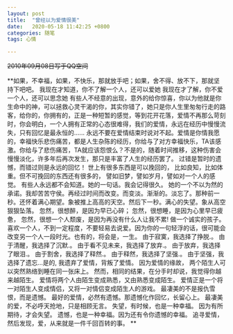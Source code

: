 ```yaml
---
layout: post
title:  "曾经以为爱情很美"
date:   2020-05-18 11:42:25 +0800
categories: 随笔
tags: 心情

---
```

~~2010年09月08日写于QQ空间~~




**如果，不幸福，如果，不快乐，那就放手吧；如果，舍不得、放不下，那就坚持下吧吧。 
我现在才知道，你不了解一个人，还可以爱她 
我现在才了解，你不爱一个人，还可以思念她
有些人不经意的出现，意外的给你惊喜，你以为他就是你生命中的神，可以拯救心灵干渴的你，其实你错了，她只是你人生里匆匆行走的路客，给你的，你拥有的，正是一种短暂的感觉，等到花开花落，爱情不再那么苛刻时，你会明白，一个人拥有正常的心态很难得，我们的爱情，永远在经历中慢慢流失，只有回忆是最永恒的......
永远不要在爱情结束时说对不起。爱情是你情我愿的，幸福快乐悲伤痛苦，都是人生杂陈的经历，你给与了对方幸福快乐，TA该感激。你给与了悲伤痛苦，TA就应该怨恨么？不是的，随着时间推移，这种伤害会慢慢淡化，许多年后再次发生，那只是丰富了人生的经历罢了。
过错是暂时的遗憾，而错过则是永远的回忆！
世上有很多东西是可以挽回的， 
比如良知，比如体重。但不可挽回的东西还有很多的， 
譬如旧梦，譬如岁月，譬如对一个人的感觉。
有些人永远都不会知道。她的一句话。我会记得很久。 
她的一个不以为然的承诺。我却苦苦守侯。再经过时间而改变。而变淡。渐渐的。淡忘了。那种前一秒。还怀着满心期望。象被推上高高的天空。然后下一秒。满心的失望。象从高空狠狠坠落。
忽然，很想醉，是因为早已心碎； 
忽然，很想睡，是因为心里早已疲惫， 
忽然，很想一个人颓废，是因为再没有什么人让我不累!
做一个诚实的孩子。喜欢一个人，不到一定程度，不要轻易去说爱。因为你的一句轻浮的话，很可能会改变另一个人一段时光。也有的，将会是，一生。
由于寂寞，我选择了挣脱.。
由于清醒，我选择了沉默.。
由于看不见未来，我选择了放弃.。
由于放弃，我选择了眼泪.。
由于割舍，我选择了释然.。
由于释然，我选择了坚强.。
由于坚强，我选择了遗忘...是的, 
我遗弃了爱情，背叛了爱情。
因为爱情的缘故， 
两个陌生人可以突然熟络到睡在同一张床上。 
然而，相同的结果，在分手时却说，我觉得你越来越陌生。 
爱情将两个人由陌生变成熟悉，又由熟悉变成陌生。 
爱情正是一个将一对陌生人变成情侣，又将一对情侣变成陌生人的游戏。 
最凄美的不是报仇雪恨，而是遗憾。 最好的爱情，必然有遗憾。那遗憾化作回忆，长留心上。 
最凄美的爱，不必呼天抢地，只是相顾无言。 
失望，有时候，也是一种幸福。 
因为有所期待，才会失望。 
遗憾，也是一种幸福。因为还有令你遗憾的幸福。 
追寻爱情，然后发现，爱，从来就是一件千回百转的事。 **



 
